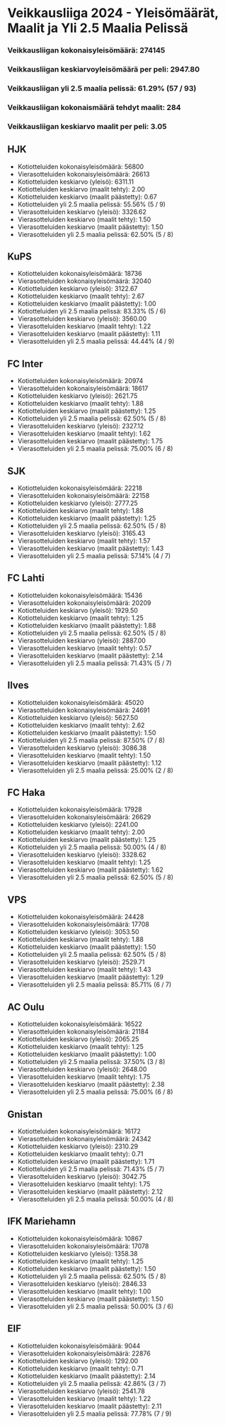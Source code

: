 # Veikkausliiga 2024 - Yleisömäärät, Maalit ja Yli 2.5 Maalia Pelissä

### Veikkausliigan kokonaisyleisömäärä: 274145
### Veikkausliigan keskiarvoyleisömäärä per peli: 2947.80
### Veikkausliigan yli 2.5 maalia pelissä: 61.29% (57 / 93)
### Veikkausliigan kokonaismäärä tehdyt maalit: 284
### Veikkausliigan keskiarvo maalit per peli: 3.05

## HJK
- Kotiotteluiden kokonaisyleisömäärä: 56800
- Vierasotteluiden kokonaisyleisömäärä: 26613
- Kotiotteluiden keskiarvo (yleisö): 6311.11
- Kotiotteluiden keskiarvo (maalit tehty): 2.00
- Kotiotteluiden keskiarvo (maalit päästetty): 0.67
- Kotiotteluiden yli 2.5 maalia pelissä: 55.56% (5 / 9)
- Vierasotteluiden keskiarvo (yleisö): 3326.62
- Vierasotteluiden keskiarvo (maalit tehty): 1.50
- Vierasotteluiden keskiarvo (maalit päästetty): 1.50
- Vierasotteluiden yli 2.5 maalia pelissä: 62.50% (5 / 8)

## KuPS
- Kotiotteluiden kokonaisyleisömäärä: 18736
- Vierasotteluiden kokonaisyleisömäärä: 32040
- Kotiotteluiden keskiarvo (yleisö): 3122.67
- Kotiotteluiden keskiarvo (maalit tehty): 2.67
- Kotiotteluiden keskiarvo (maalit päästetty): 1.00
- Kotiotteluiden yli 2.5 maalia pelissä: 83.33% (5 / 6)
- Vierasotteluiden keskiarvo (yleisö): 3560.00
- Vierasotteluiden keskiarvo (maalit tehty): 1.22
- Vierasotteluiden keskiarvo (maalit päästetty): 1.11
- Vierasotteluiden yli 2.5 maalia pelissä: 44.44% (4 / 9)

## FC Inter
- Kotiotteluiden kokonaisyleisömäärä: 20974
- Vierasotteluiden kokonaisyleisömäärä: 18617
- Kotiotteluiden keskiarvo (yleisö): 2621.75
- Kotiotteluiden keskiarvo (maalit tehty): 1.88
- Kotiotteluiden keskiarvo (maalit päästetty): 1.25
- Kotiotteluiden yli 2.5 maalia pelissä: 62.50% (5 / 8)
- Vierasotteluiden keskiarvo (yleisö): 2327.12
- Vierasotteluiden keskiarvo (maalit tehty): 1.62
- Vierasotteluiden keskiarvo (maalit päästetty): 1.75
- Vierasotteluiden yli 2.5 maalia pelissä: 75.00% (6 / 8)

## SJK
- Kotiotteluiden kokonaisyleisömäärä: 22218
- Vierasotteluiden kokonaisyleisömäärä: 22158
- Kotiotteluiden keskiarvo (yleisö): 2777.25
- Kotiotteluiden keskiarvo (maalit tehty): 1.88
- Kotiotteluiden keskiarvo (maalit päästetty): 1.25
- Kotiotteluiden yli 2.5 maalia pelissä: 62.50% (5 / 8)
- Vierasotteluiden keskiarvo (yleisö): 3165.43
- Vierasotteluiden keskiarvo (maalit tehty): 1.57
- Vierasotteluiden keskiarvo (maalit päästetty): 1.43
- Vierasotteluiden yli 2.5 maalia pelissä: 57.14% (4 / 7)

## FC Lahti
- Kotiotteluiden kokonaisyleisömäärä: 15436
- Vierasotteluiden kokonaisyleisömäärä: 20209
- Kotiotteluiden keskiarvo (yleisö): 1929.50
- Kotiotteluiden keskiarvo (maalit tehty): 1.25
- Kotiotteluiden keskiarvo (maalit päästetty): 1.88
- Kotiotteluiden yli 2.5 maalia pelissä: 62.50% (5 / 8)
- Vierasotteluiden keskiarvo (yleisö): 2887.00
- Vierasotteluiden keskiarvo (maalit tehty): 0.57
- Vierasotteluiden keskiarvo (maalit päästetty): 2.14
- Vierasotteluiden yli 2.5 maalia pelissä: 71.43% (5 / 7)

## Ilves
- Kotiotteluiden kokonaisyleisömäärä: 45020
- Vierasotteluiden kokonaisyleisömäärä: 24691
- Kotiotteluiden keskiarvo (yleisö): 5627.50
- Kotiotteluiden keskiarvo (maalit tehty): 2.62
- Kotiotteluiden keskiarvo (maalit päästetty): 1.50
- Kotiotteluiden yli 2.5 maalia pelissä: 87.50% (7 / 8)
- Vierasotteluiden keskiarvo (yleisö): 3086.38
- Vierasotteluiden keskiarvo (maalit tehty): 1.50
- Vierasotteluiden keskiarvo (maalit päästetty): 1.12
- Vierasotteluiden yli 2.5 maalia pelissä: 25.00% (2 / 8)

## FC Haka
- Kotiotteluiden kokonaisyleisömäärä: 17928
- Vierasotteluiden kokonaisyleisömäärä: 26629
- Kotiotteluiden keskiarvo (yleisö): 2241.00
- Kotiotteluiden keskiarvo (maalit tehty): 2.00
- Kotiotteluiden keskiarvo (maalit päästetty): 1.25
- Kotiotteluiden yli 2.5 maalia pelissä: 50.00% (4 / 8)
- Vierasotteluiden keskiarvo (yleisö): 3328.62
- Vierasotteluiden keskiarvo (maalit tehty): 1.25
- Vierasotteluiden keskiarvo (maalit päästetty): 1.62
- Vierasotteluiden yli 2.5 maalia pelissä: 62.50% (5 / 8)

## VPS
- Kotiotteluiden kokonaisyleisömäärä: 24428
- Vierasotteluiden kokonaisyleisömäärä: 17708
- Kotiotteluiden keskiarvo (yleisö): 3053.50
- Kotiotteluiden keskiarvo (maalit tehty): 1.88
- Kotiotteluiden keskiarvo (maalit päästetty): 1.50
- Kotiotteluiden yli 2.5 maalia pelissä: 62.50% (5 / 8)
- Vierasotteluiden keskiarvo (yleisö): 2529.71
- Vierasotteluiden keskiarvo (maalit tehty): 1.43
- Vierasotteluiden keskiarvo (maalit päästetty): 1.29
- Vierasotteluiden yli 2.5 maalia pelissä: 85.71% (6 / 7)

## AC Oulu
- Kotiotteluiden kokonaisyleisömäärä: 16522
- Vierasotteluiden kokonaisyleisömäärä: 21184
- Kotiotteluiden keskiarvo (yleisö): 2065.25
- Kotiotteluiden keskiarvo (maalit tehty): 1.25
- Kotiotteluiden keskiarvo (maalit päästetty): 1.00
- Kotiotteluiden yli 2.5 maalia pelissä: 37.50% (3 / 8)
- Vierasotteluiden keskiarvo (yleisö): 2648.00
- Vierasotteluiden keskiarvo (maalit tehty): 1.75
- Vierasotteluiden keskiarvo (maalit päästetty): 2.38
- Vierasotteluiden yli 2.5 maalia pelissä: 75.00% (6 / 8)

## Gnistan
- Kotiotteluiden kokonaisyleisömäärä: 16172
- Vierasotteluiden kokonaisyleisömäärä: 24342
- Kotiotteluiden keskiarvo (yleisö): 2310.29
- Kotiotteluiden keskiarvo (maalit tehty): 0.71
- Kotiotteluiden keskiarvo (maalit päästetty): 1.71
- Kotiotteluiden yli 2.5 maalia pelissä: 71.43% (5 / 7)
- Vierasotteluiden keskiarvo (yleisö): 3042.75
- Vierasotteluiden keskiarvo (maalit tehty): 1.75
- Vierasotteluiden keskiarvo (maalit päästetty): 2.12
- Vierasotteluiden yli 2.5 maalia pelissä: 50.00% (4 / 8)

## IFK Mariehamn
- Kotiotteluiden kokonaisyleisömäärä: 10867
- Vierasotteluiden kokonaisyleisömäärä: 17078
- Kotiotteluiden keskiarvo (yleisö): 1358.38
- Kotiotteluiden keskiarvo (maalit tehty): 1.25
- Kotiotteluiden keskiarvo (maalit päästetty): 1.50
- Kotiotteluiden yli 2.5 maalia pelissä: 62.50% (5 / 8)
- Vierasotteluiden keskiarvo (yleisö): 2846.33
- Vierasotteluiden keskiarvo (maalit tehty): 1.00
- Vierasotteluiden keskiarvo (maalit päästetty): 1.50
- Vierasotteluiden yli 2.5 maalia pelissä: 50.00% (3 / 6)

## EIF
- Kotiotteluiden kokonaisyleisömäärä: 9044
- Vierasotteluiden kokonaisyleisömäärä: 22876
- Kotiotteluiden keskiarvo (yleisö): 1292.00
- Kotiotteluiden keskiarvo (maalit tehty): 0.71
- Kotiotteluiden keskiarvo (maalit päästetty): 2.14
- Kotiotteluiden yli 2.5 maalia pelissä: 42.86% (3 / 7)
- Vierasotteluiden keskiarvo (yleisö): 2541.78
- Vierasotteluiden keskiarvo (maalit tehty): 1.22
- Vierasotteluiden keskiarvo (maalit päästetty): 2.11
- Vierasotteluiden yli 2.5 maalia pelissä: 77.78% (7 / 9)

